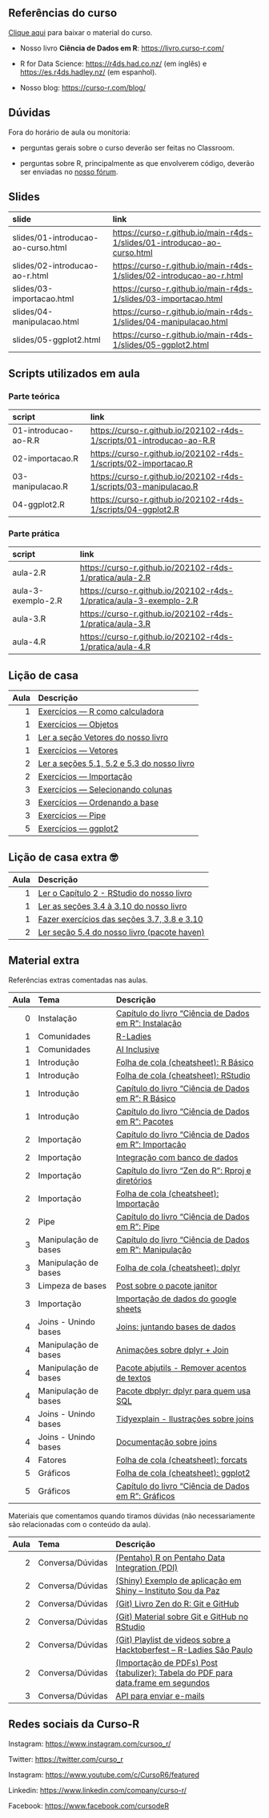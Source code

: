 
<!-- README.md is generated from README.Rmd. Please edit that file -->

## Referências do curso

[Clique
aqui](https://github.com/curso-r/main-r4ds-1/raw/master/material_do_curso.zip)
para baixar o material do curso.

-   Nosso livro **Ciência de Dados em R**: <https://livro.curso-r.com/>

-   R for Data Science: <https://r4ds.had.co.nz/> (em inglês) e
    <https://es.r4ds.hadley.nz/> (em espanhol).

-   Nosso blog: <https://curso-r.com/blog/>

## Dúvidas

Fora do horário de aula ou monitoria:

-   perguntas gerais sobre o curso deverão ser feitas no Classroom.

-   perguntas sobre R, principalmente as que envolverem código, deverão
    ser enviadas no [nosso fórum](https://discourse.curso-r.com/).

## Slides

| slide                              | link                                                                       |
|:-----------------------------------|:---------------------------------------------------------------------------|
| slides/01-introducao-ao-curso.html | <https://curso-r.github.io/main-r4ds-1/slides/01-introducao-ao-curso.html> |
| slides/02-introducao-ao-r.html     | <https://curso-r.github.io/main-r4ds-1/slides/02-introducao-ao-r.html>     |
| slides/03-importacao.html          | <https://curso-r.github.io/main-r4ds-1/slides/03-importacao.html>          |
| slides/04-manipulacao.html         | <https://curso-r.github.io/main-r4ds-1/slides/04-manipulacao.html>         |
| slides/05-ggplot2.html             | <https://curso-r.github.io/main-r4ds-1/slides/05-ggplot2.html>             |

## Scripts utilizados em aula

### Parte teórica

| script               | link                                                                   |
|:---------------------|:-----------------------------------------------------------------------|
| 01-introducao-ao-R.R | <https://curso-r.github.io/202102-r4ds-1/scripts/01-introducao-ao-R.R> |
| 02-importacao.R      | <https://curso-r.github.io/202102-r4ds-1/scripts/02-importacao.R>      |
| 03-manipulacao.R     | <https://curso-r.github.io/202102-r4ds-1/scripts/03-manipulacao.R>     |
| 04-ggplot2.R         | <https://curso-r.github.io/202102-r4ds-1/scripts/04-ggplot2.R>         |

### Parte prática

| script             | link                                                                 |
|:-------------------|:---------------------------------------------------------------------|
| aula-2.R           | <https://curso-r.github.io/202102-r4ds-1/pratica/aula-2.R>           |
| aula-3-exemplo-2.R | <https://curso-r.github.io/202102-r4ds-1/pratica/aula-3-exemplo-2.R> |
| aula-3.R           | <https://curso-r.github.io/202102-r4ds-1/pratica/aula-3.R>           |
| aula-4.R           | <https://curso-r.github.io/202102-r4ds-1/pratica/aula-4.R>           |

## Lição de casa

| Aula | Descrição                                                                                                |
|-----:|:---------------------------------------------------------------------------------------------------------|
|    1 | [Exercícios — R como calculadora](https://livro.curso-r.com/3-2-r-como-calculadora.html#exerc%C3%ADcios) |
|    1 | [Exercícios — Objetos](https://livro.curso-r.com/3-3-objetosfuncoes#exerc%C3%ADcios-1)                   |
|    1 | [Ler a seção Vetores do nosso livro](https://livro.curso-r.com/3-6-vetores.html)                         |
|    1 | [Exercícios — Vetores](https://livro.curso-r.com/3-6-vetores.html#exerc%C3%ADcios-3)                     |
|    2 | [Ler a seções 5.1, 5.2 e 5.3 do nosso livro](https://livro.curso-r.com/5-importacao.html)                |
|    2 | [Exercícios — Importação](https://livro.curso-r.com/5-2-readr.html#exerc%C3%ADcios-9)                    |
|    3 | [Exercícios — Selecionando colunas](https://livro.curso-r.com/7-2-dplyr.html#exerc%C3%ADcios-11)         |
|    3 | [Exercícios — Ordenando a base](https://livro.curso-r.com/7-2-dplyr.html#exerc%C3%ADcios-12)             |
|    3 | [Exercícios — Pipe](https://livro.curso-r.com/6-1-o-operador-pipe.html#exerc%C3%ADcios-10)               |
|    5 | [Exercícios — ggplot2](https://livro.curso-r.com/8-1-o-pacote-ggplot2.html#exerc%C3%ADcios-17)           |

## Lição de casa extra 🤓

| Aula | Descrição                                                                                                               |
|-----:|:------------------------------------------------------------------------------------------------------------------------|
|    1 | [Ler o Capítulo 2 - RStudio do nosso livro](https://livro.curso-r.com/2-rstudio.html)                                   |
|    1 | [Ler as seções 3.4 à 3.10 do nosso livro](https://livro.curso-r.com/3-4-data-frames.html)                               |
|    1 | [Fazer exercícios das seções 3.7, 3.8 e 3.10](https://livro.curso-r.com/3-7-testes-l%C3%B3gicos.html#exerc%C3%ADcios-4) |
|    2 | [Ler seção 5.4 do nosso livro (pacote haven)](https://livro.curso-r.com/5-4-haven.html)                                 |

## Material extra

Referências extras comentadas nas aulas.

| Aula | Tema                 | Descrição                                                                                                                                                          |
|-----:|:---------------------|:-------------------------------------------------------------------------------------------------------------------------------------------------------------------|
|    0 | Instalação           | [Capítulo do livro “Ciência de Dados em R”: Instalação](https://livro.curso-r.com/1-instalacao.html)                                                               |
|    1 | Comunidades          | [R-Ladies](https://benubah.github.io/r-community-explorer/rladies.html)                                                                                            |
|    1 | Comunidades          | [AI Inclusive](https://www.ai-inclusive.org/)                                                                                                                      |
|    1 | Introdução           | [Folha de cola (cheatsheet): R Básico](https://rstudio.com/wp-content/uploads/2016/05/base-r.pdf)                                                                  |
|    1 | Introdução           | [Folha de cola (cheatsheet): RStudio](https://raw.githubusercontent.com/rstudio/cheatsheets/master/translations/portuguese/rstudio-IDE-cheatsheet-portuguese.pdf)  |
|    1 | Introdução           | [Capítulo do livro “Ciência de Dados em R”: R Básico](https://livro.curso-r.com/3-r-base.html)                                                                     |
|    1 | Introdução           | [Capítulo do livro “Ciência de Dados em R”: Pacotes](https://livro.curso-r.com/4-pacotes.html)                                                                     |
|    2 | Importação           | [Capítulo do livro “Ciência de Dados em R”: Importação](https://livro.curso-r.com/5-importacao.html)                                                               |
|    2 | Importação           | [Integração com banco de dados](https://youtu.be/Es8H2LjfikY)                                                                                                      |
|    2 | Importação           | [Capítulo do livro “Zen do R”: Rproj e diretórios](https://curso-r.github.io/zen-do-r/rproj-dir.html)                                                              |
|    2 | Importação           | [Folha de cola (cheatsheet): Importação](https://raw.githubusercontent.com/rstudio/cheatsheets/master/data-import.pdf)                                             |
|    2 | Pipe                 | [Capítulo do livro “Ciência de Dados em R”: Pipe](https://livro.curso-r.com/6-pipe.html)                                                                           |
|    3 | Manipulação de bases | [Capítulo do livro “Ciência de Dados em R”: Manipulação](https://livro.curso-r.com/7-manipulacao.html)                                                             |
|    3 | Manipulação de bases | [Folha de cola (cheatsheet): dplyr](https://raw.githubusercontent.com/rstudio/cheatsheets/master/translations/portuguese/data-wrangling-cheatsheet-portuguese.pdf) |
|    3 | Limpeza de bases     | [Post sobre o pacote janitor](https://blog.curso-r.com/posts/2017-07-24-janitor/)                                                                                  |
|    3 | Importação           | [Importação de dados do google sheets](https://googlesheets4.tidyverse.org/)                                                                                       |
|    4 | Joins - Unindo bases | [Joins: juntando bases de dados](https://youtu.be/xnUo25VRH70)                                                                                                     |
|    4 | Manipulação de bases | [Animações sobre dplyr + Join](https://github.com/gadenbuie/tidyexplain)                                                                                           |
|    4 | Manipulação de bases | [Pacote abjutils - Remover acentos de textos](https://github.com/abjur/abjutils)                                                                                   |
|    4 | Manipulação de bases | [Pacote dbplyr: dplyr para quem usa SQL](https://dbplyr.tidyverse.org/articles/translation-verb.html)                                                              |
|    4 | Joins - Unindo bases | [Tidyexplain - Ilustrações sobre joins](https://www.garrickadenbuie.com/project/tidyexplain/)                                                                      |
|    4 | Joins - Unindo bases | [Documentação sobre joins](https://dplyr.tidyverse.org/reference/join.html)                                                                                        |
|    4 | Fatores              | [Folha de cola (cheatsheet): forcats](https://raw.githubusercontent.com/rstudio/cheatsheets/master/factors.pdf)                                                    |
|    5 | Gráficos             | [Folha de cola (cheatsheet): ggplot2](https://raw.githubusercontent.com/rstudio/cheatsheets/master/translations/portuguese/ggplot2-cheatsheet-portuguese.pdf)      |
|    5 | Gráficos             | [Capítulo do livro “Ciência de Dados em R”: Gráficos](https://livro.curso-r.com/8-graficos.html)                                                                   |

Materiais que comentamos quando tiramos dúvidas (não necessariamente são
relacionadas com o conteúdo da aula).

| Aula | Tema             | Descrição                                                                                                                                         |
|-----:|:-----------------|:--------------------------------------------------------------------------------------------------------------------------------------------------|
|    2 | Conversa/Dúvidas | [(Pentaho) R on Pentaho Data Integration (PDI)](https://support.pentaho.com/hc/article_attachments/360005005891/Integrating%20R%20with%20PDI.pdf) |
|    2 | Conversa/Dúvidas | [(Shiny) Exemplo de aplicação em Shiny – Instituto Sou da Paz](https://sdpa.shinyapps.io/sdpa/)                                                   |
|    2 | Conversa/Dúvidas | [(Git) Livro Zen do R: Git e GitHub](https://curso-r.github.io/zen-do-r/git-github.html)                                                          |
|    2 | Conversa/Dúvidas | [(Git) Material sobre Git e GitHub no RStudio](https://beatrizmilz.com/git_rstudio.html)                                                          |
|    2 | Conversa/Dúvidas | [(Git) Playlist de videos sobre a Hacktoberfest – R-Ladies São Paulo](https://www.youtube.com/playlist?list=PLufjVrrUAoSdny-WECY4Gr2pn5OQGG_FN)   |
|    2 | Conversa/Dúvidas | [(Importação de PDFs) Post {tabulizer}: Tabela do PDF para data.frame em segundos](https://blog.curso-r.com/posts/2021-01-08-tabulizer/)          |
|    3 | Conversa/Dúvidas | [API para enviar e-mails](https://sendgrid.com/)                                                                                                  |

## Redes sociais da Curso-R

Instagram: <https://www.instagram.com/cursoo_r/>

Twitter: <https://twitter.com/curso_r>

Instagram: <https://www.youtube.com/c/CursoR6/featured>

Linkedin: <https://www.linkedin.com/company/curso-r/>

Facebook: <https://www.facebook.com/cursodeR>
